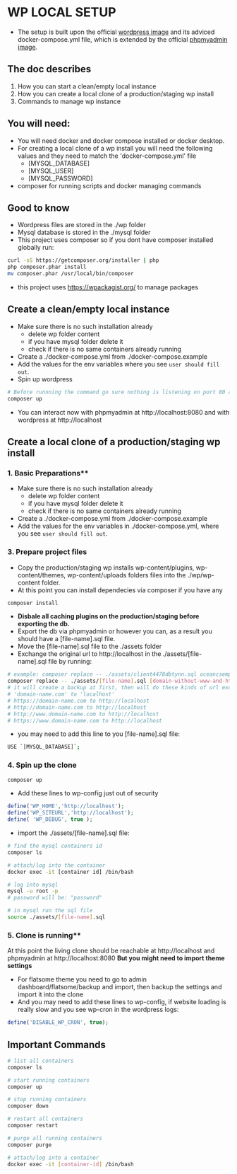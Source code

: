 # WP LOCAL SETUP
- The setup is built upon the official [wordpress image](https://hub.docker.com/_/wordpres) and its adviced docker-compose.yml file,
which is extended by the official [phpmyadmin image](https://hub.docker.com/r/phpmyadmin/phpmyadmin/). 

## The doc describes
 1. How you can start a clean/empty local instance
 2. How you can create a local clone of a production/staging wp install
 3. Commands to manage wp instance

## You will need:
- You will need docker and docker compose installed or docker desktop.
- For creating a local clone of a wp install you will need the following values and they need to match the 'docker-compose.yml' file
  - [MYSQL_DATABASE]
  - [MYSQL_USER]
  - [MYSQL_PASSWORD]
- composer for running scripts and docker managing commands

## Good to know
- Wordpress files are stored in the ./wp folder
- Mysql database is stored in the ./mysql folder
- This project uses composer so if you dont have composer installed globally run:
```sh
curl -sS https://getcomposer.org/installer | php
php composer.phar install
mv composer.phar /usr/local/bin/composer
```
- this project uses https://wpackagist.org/ to manage packages
  
## Create a clean/empty local instance
- Make sure there is no such installation already
  - delete wp folder content
  - if you have mysql folder delete it
  - check if there is no same containers already running
- Create a ./docker-compose.yml from ./docker-compose.example
- Add the values for the env variables where you see `user should fill out`.
- Spin up wordpress
```sh
# Before runnning the command go sure nothing is listening on port 80 and 8080.
composer up
```
- You can interact now with phpmyadmin at http://localhost:8080 and with wordpress at http://localhost
## Create a local clone of a production/staging wp install

### 1. Basic Preparations**
- Make sure there is no such installation already
  - delete wp folder content
  - if you have mysql folder delete it
  - check if there is no same containers already running
- Create a ./docker-compose.yml from ./docker-compose.example
- Add the values for the env variables in ./docker-compose.yml, where you see `user should fill out`.

### 3. Prepare project files
- Copy the production/staging wp installs wp-content/plugins, wp-content/themes, wp-content/uploads folders files into the ./wp/wp-content folder.
- At this point you can install dependecies via composer if you have any 
```sh
composer install
```
- **Disbale all caching plugins on the production/staging before exporting the db.**
- Export the db via phpmyadmin or however you can, as a result you should have a [file-name].sql file.
- Move the [file-name].sql file to the ./assets folder
- Exchange the original url to http://localhost in the ./assets/[file-name].sql file by running:
```sh
# example: composer replace -- ./assets/client4478dbtynn.sql oceancsempebolt.hu
composer replace -- ./assets/[file-name].sql [domain-without-www-and-http]
# it will create a backup at first, then will do these kinds of url exchanges:
# 'domain-name.com' to 'localhost'
# https://domain-name.com to http://localhost
# http://domain-name.com to http://localhost
# http://www.domain-name.com to http://localhost
# https://www.domain-name.com to http://localhost
```
- you may need to add this line to you [file-name].sql file:
```sh
USE `[MYSQL_DATABASE]`;
```

### 4. Spin up the clone
```sh
composer up
```
- Add these lines to wp-config just out of security
```php
define('WP_HOME','http://localhost');
define('WP_SITEURL','http://localhost');
define( 'WP_DEBUG', true );
```
- import the ./assets/[file-name].sql file:
```sh
# find the mysql containers id
composer ls

# attach/log into the container
docker exec -it [container id] /bin/bash

# log into mysql
mysql -u root -p
# password will be: "password"

# in mysql run the sql file
source ./assets/[file-name].sql
```

### 5. Clone is running**
At this point the living clone should be reachable at http://localhost and phpmyadmin at http://localhost:8080
**But you might need to import theme settings**
  - For flatsome theme you need to go to admin dashboard/flatsome/backup and import, then backup the settings and import it into the clone
- And you may need to add these lines to wp-config, if website loading is really slow and you see wp-cron in the wordpress logs:
```php
define('DISABLE_WP_CRON', true);
```

## Important Commands
```sh
# list all containers
composer ls

# start running containers
composer up

# stop running containers
composer down

# restart all containers
composer restart

# purge all running containers
composer purge

# attach/log into a container
docker exec -it [container-id] /bin/bash
```